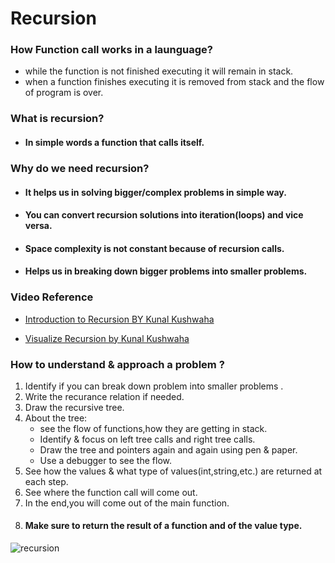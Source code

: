 # **Recursion**
### **How Function call works in a launguage?**
- while the function is not finished executing it will remain in stack.
- when a function finishes executing it is removed from stack and the flow of program is over.

 ### **What is recursion?**
 - #### In simple words a function that calls itself.

 ### **Why do we need recursion?**
 - #### It helps us in solving bigger/complex problems in simple way.
 - #### You can convert recursion solutions into iteration(loops) and vice versa.
- #### Space complexity is not constant because of recursion calls. 
- #### Helps us in breaking down bigger problems into smaller problems.

 ### Video Reference
 - [Introduction to Recursion BY 
Kunal Kushwaha](https://youtu.be/M2uO2nMT0Bk?t=108)

- [Visualize Recursion by Kunal Kushwaha ](https://youtu.be/M2uO2nMT0Bk?t=3049)

### **How to understand & approach a problem ?**
1.  Identify if you can break down problem into smaller problems .
2. Write the recurance relation if needed.
3. Draw the recursive tree.
4. About the tree:
   - see the flow of functions,how they are getting in stack.
   - Identify & focus on left tree calls and right tree calls.
   - Draw the tree and pointers again and again using pen & paper.
   - Use a debugger to see the flow. 
5. See how the values & what type of values(int,string,etc.) are returned  at each step.
6. See where the function call will come out.
7. In the end,you will come out of the main function.
8. ####  **Make sure to return   the result of a function and of the value type.**

![recursion](https://user-images.githubusercontent.com/77065920/133477439-726d921e-07e5-4e3d-a35a-e7b8334bac7f.png)
